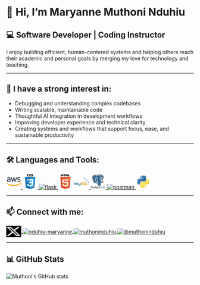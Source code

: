 # 👋 Hi, I’m Maryanne Muthoni Nduhiu

## 💻 Software Developer | Coding Instructor

I enjoy building efficient, human-centered systems and helping others reach their academic and personal goals by merging my love for technology and teaching.

---

## 🧠 I have a strong interest in:
- Debugging and understanding complex codebases  
- Writing scalable, maintainable code  
- Thoughtful AI integration in development workflows  
- Improving developer experience and technical clarity  
- Creating systems and workflows that support focus, ease, and sustainable productivity  

---

## 🛠️ Languages and Tools:
<p align="left">
  <a href="https://aws.amazon.com" target="_blank" rel="noreferrer">
    <img src="https://raw.githubusercontent.com/devicons/devicon/master/icons/amazonwebservices/amazonwebservices-original-wordmark.svg" alt="aws" width="40" height="40"/>
  </a>
  <a href="https://www.w3schools.com/css/" target="_blank" rel="noreferrer">
    <img src="https://raw.githubusercontent.com/devicons/devicon/master/icons/css3/css3-original-wordmark.svg" alt="css3" width="40" height="40"/>
  </a>
  <a href="https://flask.palletsprojects.com/" target="_blank" rel="noreferrer">
    <img src="https://www.vectorlogo.zone/logos/pocoo_flask/pocoo_flask-icon.svg" alt="flask" width="40" height="40"/>
  </a>
  <img src="https://raw.githubusercontent.com/devicons/devicon/master/icons/html5/html5-original-wordmark.svg" alt="html5" width="40" height="40"/>
  <a href="https://www.mysql.com/" target="_blank" rel="noreferrer">
    <img src="https://raw.githubusercontent.com/devicons/devicon/master/icons/mysql/mysql-original-wordmark.svg" alt="mysql" width="40" height="40"/>
  </a>
  <a href="https://www.postgresql.org" target="_blank" rel="noreferrer">
    <img src="https://raw.githubusercontent.com/devicons/devicon/master/icons/postgresql/postgresql-original-wordmark.svg" alt="postgresql" width="40" height="40"/>
  </a>
  <a href="https://postman.com" target="_blank" rel="noreferrer">
    <img src="https://www.vectorlogo.zone/logos/getpostman/getpostman-icon.svg" alt="postman" width="40" height="40"/>
  </a>
  <a href="https://www.python.org" target="_blank" rel="noreferrer">
    <img src="https://raw.githubusercontent.com/devicons/devicon/master/icons/python/python-original.svg" alt="python" width="40" height="40"/>
  </a>
</p>

---

## 📫 Connect with me:
<p align="left">
  <a href="https://twitter.com/nduhiu_muthoni" target="_blank">
    <img align="center" src="https://github.com/muthoninduhiu/muthoninduhiu/blob/main/x.png" alt="nduhiu_muthoni" height="30" width="40" />
  </a>
  <a href="https://linkedin.com/in/nduhiu-maryanne" target="_blank">
    <img align="center" src="https://raw.githubusercontent.com/rahuldkjain/github-profile-readme-generator/master/src/images/icons/Social/linked-in-alt.svg" alt="nduhiu-maryanne" height="30" width="40" />
  </a>
  <a href="https://instagram.com/muthoninduhiu" target="_blank">
    <img align="center" src="https://raw.githubusercontent.com/rahuldkjain/github-profile-readme-generator/master/src/images/icons/Social/instagram.svg" alt="muthoninduhiu" height="30" width="40" />
  </a>
  <a href="https://medium.com/@muthoninduhiu.mn" target="_blank">
    <img align="center" src="https://raw.githubusercontent.com/rahuldkjain/github-profile-readme-generator/master/src/images/icons/Social/medium.svg" alt="@muthoninduhiu" height="30" width="40" />
  </a>
</p>

---

## 📊 GitHub Stats
![Muthoni's GitHub stats](https://github-readme-stats.vercel.app/api?username=muthoninduhiu&show_icons=true&theme=gruvbox)
